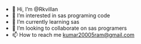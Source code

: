 - 👋 Hi, I’m @Rkvillan
- 👀 I’m interested in sas programing code
- 🌱 I’m currently learning sas
- 💞️ I’m looking to collaborate on sas programers
- 📫 How to reach me kumar20005ram@gmail.com

<!---
Rkvillan/Rkvillan is a ✨ special ✨ repository because its `README.md` (this file) appears on your GitHub profile.
You can click the Preview link to take a look at your changes.
--->
